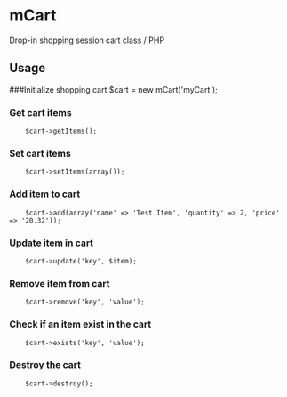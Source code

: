 # mCart
Drop-in shopping session cart class / PHP

## Usage

###Initialize shopping cart
$cart = new mCart('myCart');

### Get cart items
        $cart->getItems();

### Set cart items
        $cart->setItems(array());

### Add item to cart
        $cart->add(array('name' => 'Test Item', 'quantity' => 2, 'price' => '20.32'));
        
### Update item in cart
        $cart->update('key', $item);
        
### Remove item from cart
        $cart->remove('key', 'value');
        
### Check if an item exist in the cart
        $cart->exists('key', 'value');
        
### Destroy the cart
        $cart->destroy();
       
        
                
